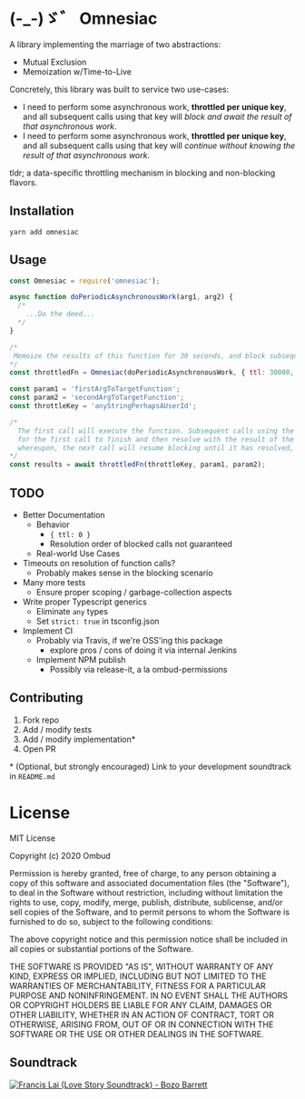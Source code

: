 # (-\_-)ゞ゛ Omnesiac

A library implementing the marriage of two abstractions:

- Mutual Exclusion
- Memoization w/Time-to-Live

Concretely, this library was built to service two use-cases:

- I need to perform some asynchronous work, **throttled per unique key**, and all subsequent calls using that key will _block and await the result of that asynchronous work_.
- I need to perform some asynchronous work, **throttled per unique key**, and all subsequent calls using that key will _continue without knowing the result of that asynchronous work_.

tldr; a data-specific throttling mechanism in blocking and non-blocking flavors.

## Installation

`yarn add omnesiac`

## Usage

```javascript
const Omnesiac = require('omnesiac');

async function doPeriodicAsynchronousWork(arg1, arg2) {
  /* 
    ...Do the deed...
  */
}

/*
 Memoize the results of this function for 30 seconds, and block subsequent calls while the asynchronous work is in-flight
*/
const throttledFn = Omnesiac(doPeriodicAsynchronousWork, { ttl: 30000, blocking: true });

const param1 = 'firstArgToTargetFunction';
const param2 = 'secondArgToTargetFunction';
const throttleKey = 'anyStringPerhapsAUserId';

/*
  The first call will execute the function. Subsequent calls using the same throttleKey will wait
  for the first call to finish and then resolve with the result of the first call for the next 30 seconds,
  whereupon, the next call will resume blocking until it has resolved, and on...
*/
const results = await throttledFn(throttleKey, param1, param2);
```

## TODO

- Better Documentation
  - Behavior
    - `{ ttl: 0 }`
    - Resolution order of blocked calls not guaranteed
  - Real-world Use Cases
- Timeouts on resolution of function calls?
  - Probably makes sense in the blocking scenario
- Many more tests
  - Ensure proper scoping / garbage-collection aspects
- Write proper Typescript generics
  - Eliminate `any` types
  - Set `strict: true` in tsconfig.json
- Implement CI
  - Probably via Travis, if we're OSS'ing this package
    - explore pros / cons of doing it via internal Jenkins
  - Implement NPM publish
    - Possibly via release-it, a la ombud-permissions

## Contributing

1. Fork repo
2. Add / modify tests
3. Add / modify implementation\*
4. Open PR

\* (Optional, but strongly encouraged) Link to your development soundtrack in `README.md`

# License

MIT License

Copyright (c) 2020 Ombud

Permission is hereby granted, free of charge, to any person obtaining a copy
of this software and associated documentation files (the "Software"), to deal
in the Software without restriction, including without limitation the rights
to use, copy, modify, merge, publish, distribute, sublicense, and/or sell
copies of the Software, and to permit persons to whom the Software is
furnished to do so, subject to the following conditions:

The above copyright notice and this permission notice shall be included in all
copies or substantial portions of the Software.

THE SOFTWARE IS PROVIDED "AS IS", WITHOUT WARRANTY OF ANY KIND, EXPRESS OR
IMPLIED, INCLUDING BUT NOT LIMITED TO THE WARRANTIES OF MERCHANTABILITY,
FITNESS FOR A PARTICULAR PURPOSE AND NONINFRINGEMENT. IN NO EVENT SHALL THE
AUTHORS OR COPYRIGHT HOLDERS BE LIABLE FOR ANY CLAIM, DAMAGES OR OTHER
LIABILITY, WHETHER IN AN ACTION OF CONTRACT, TORT OR OTHERWISE, ARISING FROM,
OUT OF OR IN CONNECTION WITH THE SOFTWARE OR THE USE OR OTHER DEALINGS IN THE
SOFTWARE.

## Soundtrack

[![Francis Lai (Love Story Soundtrack) - Bozo Barrett](https://i.ytimg.com/vi/-j-KoAUln9U/hqdefault.jpg)](https://www.youtube.com/watch?v=-j-KoAUln9U)
